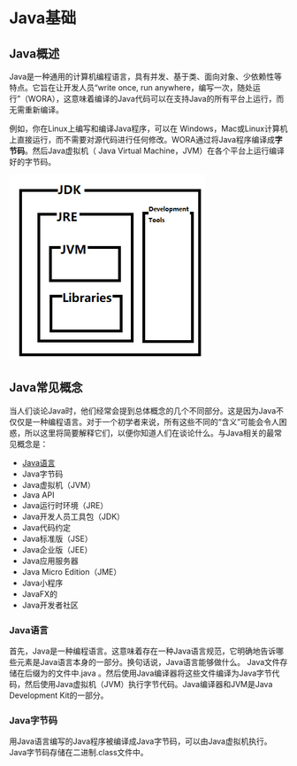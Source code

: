 # Java基础

## Java概述

Java是一种通用的计算机编程语言，具有并发、基于类、面向对象、少依赖性等特点。它旨在让开发人员“write
once, run 
anywhere，编写一次，随处运行”（WORA），这意味着编译的Java代码可以在支持Java的所有平台上运行，而无需重新编译。

例如，你在Linux上编写和编译Java程序，可以在
Windows，Mac或Linux计算机上直接运行，而不需要对源代码进行任何修改。WORA通过将Java程序编译成**字节码**。然后Java虚拟机（
Java Virtual Machine，JVM）在各个平台上运行编译好的字节码。

![这里写图片描述](res/image01.png)

## Java常见概念

当人们谈论Java时，他们经常会提到总体概念的几个不同部分。这是因为Java不仅仅是一种编程语言。对于一个初学者来说，所有这些不同的“含义”可能会令人困惑，所以这里将简要解释它们，以便你知道人们在谈论什么。与Java相关的最常见概念是：

- [Java语言](#Java语言)
- Java字节码
- Java虚拟机（JVM）
- Java API
- Java运行时环境（JRE）
- Java开发人员工具包（JDK）
- Java代码约定
- Java标准版（JSE）
- Java企业版（JEE）
- Java应用服务器
- Java Micro Edition（JME）
- Java小程序
- JavaFX的
- Java开发者社区

### Java语言
首先，Java是一种编程语言。这意味着存在一种Java语言规范，它明确地告诉哪些元素是Java语言本身的一部分。换句话说，Java语言能够做什么。
Java文件存储在后缀为的文件中.java 。然后使用Java编译器将这些文件编译为Java字节代码，然后使用Java虚拟机（JVM）执行字节代码。Java编译器和JVM是Java Development Kit的一部分。

### Java字节码
用Java语言编写的Java程序被编译成Java字节码，可以由Java虚拟机执行。Java字节码存储在二进制.class文件中。